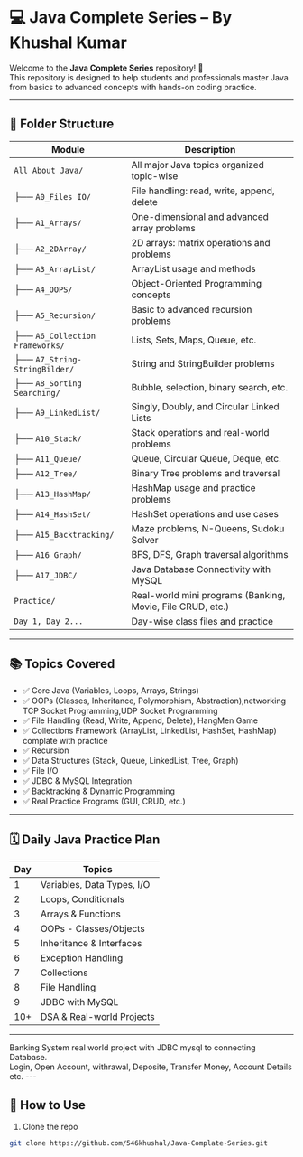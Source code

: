 # 💻 Java Complete Series – By Khushal Kumar

Welcome to the **Java Complete Series** repository! 🚀  
This repository is designed to help students and professionals master Java from basics to advanced concepts with hands-on coding practice.

---

## 📁 Folder Structure

| Module                             | Description |
|------------------------------------|-------------|
| `All About Java/`                 | All major Java topics organized topic-wise |
| ├── `A0_Files IO/`                | File handling: read, write, append, delete |
| ├── `A1_Arrays/`                  | One-dimensional and advanced array problems |
| ├── `A2_2DArray/`                 | 2D arrays: matrix operations and problems |
| ├── `A3_ArrayList/`               | ArrayList usage and methods |
| ├── `A4_OOPS/`                    | Object-Oriented Programming concepts |
| ├── `A5_Recursion/`              | Basic to advanced recursion problems |
| ├── `A6_Collection Frameworks/`   | Lists, Sets, Maps, Queue, etc. |
| ├── `A7_String-StringBilder/`     | String and StringBuilder problems |
| ├── `A8_Sorting Searching/`       | Bubble, selection, binary search, etc. |
| ├── `A9_LinkedList/`              | Singly, Doubly, and Circular Linked Lists |
| ├── `A10_Stack/`                  | Stack operations and real-world problems |
| ├── `A11_Queue/`                  | Queue, Circular Queue, Deque, etc. |
| ├── `A12_Tree/`                   | Binary Tree problems and traversal |
| ├── `A13_HashMap/`                | HashMap usage and practice problems |
| ├── `A14_HashSet/`                | HashSet operations and use cases |
| ├── `A15_Backtracking/`           | Maze problems, N-Queens, Sudoku Solver |
| ├── `A16_Graph/`                  | BFS, DFS, Graph traversal algorithms |
| ├── `A17_JDBC/`                   | Java Database Connectivity with MySQL |
| `Practice/`                       | Real-world mini programs (Banking, Movie, File CRUD, etc.) |
| `Day 1, Day 2...`                 | Day-wise class files and practice |

---

## 📚 Topics Covered

- ✅ Core Java (Variables, Loops, Arrays, Strings)
- ✅ OOPs (Classes, Inheritance, Polymorphism, Abstraction),networking TCP Socket Programming,UDP Socket Programming
- ✅ File Handling (Read, Write, Append, Delete), HangMen Game
- ✅ Collections Framework (ArrayList, LinkedList, HashSet, HashMap) complate with practice
- ✅ Recursion
- ✅ Data Structures (Stack, Queue, LinkedList, Tree, Graph)
- ✅ File I/O 
- ✅ JDBC & MySQL Integration
- ✅ Backtracking & Dynamic Programming
- ✅ Real Practice Programs (GUI, CRUD, etc.)

---

## 🗓️ Daily Java Practice Plan

| Day | Topics                     |
|-----|----------------------------|
| 1   | Variables, Data Types, I/O |
| 2   | Loops, Conditionals        |
| 3   | Arrays & Functions         |
| 4   | OOPs - Classes/Objects     |
| 5   | Inheritance & Interfaces   |
| 6   | Exception Handling         |
| 7   | Collections                |
| 8   | File Handling              |
| 9   | JDBC with MySQL            |
| 10+ | DSA & Real-world Projects  |

---
Banking System real world project with JDBC mysql to connecting Database.    
       Login, 
       Open Account,
       withrawal,
       Deposite,
       Transfer Money,
       Account Details etc.
       ---


## 📌 How to Use

1. Clone the repo  
```bash
git clone https://github.com/546khushal/Java-Complate-Series.git
